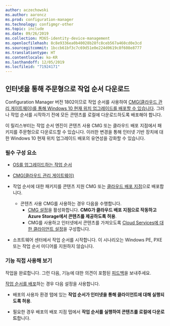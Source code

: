 ```yaml
---
author: aczechowski
ms.author: aaroncz
ms.prod: configuration-manager
ms.technology: configmgr-other
ms.topic: include
ms.date: 09/26/2019
ms.collection: M365-identity-device-management
ms.openlocfilehash: 8c8e9336ea0b40028b28fc8ceb567a460cd0e3cd
ms.sourcegitcommit: 1bccb61bf3c7c69d51e0e224d0619c8f608e8777
ms.translationtype: HT
ms.contentlocale: ko-KR
ms.lasthandoff: 12/05/2019
ms.locfileid: "71924171"
---
```

## <a name="bkmk_dodcmg"></a> 인터넷을 통해 주문형으로 작업 순서 다운로드

<!--3601238-->
Configuration Manager 버전 1802이므로 작업 순서를 사용하여 [CMG(클라우드 관리 게이트웨이)를 통해 Windows 10 현재 위치 업그레이드를 배포할 수 있습니다](/sccm/osd/deploy-use/deploy-a-task-sequence#deploy-windows-10-in-place-upgrade-via-cmg). 그러나 작업 순서를 시작하기 전에 모든 콘텐츠를 로컬에 다운로드하도록 배포해야 합니다.

이 릴리스부터는 작업 순서 엔진이 콘텐츠 사용 CMG 또는 클라우드 배포 지점에서 패키지를 주문형으로 다운로드할 수 있습니다. 이러한 변경을 통해 인터넷 기반 장치에 대한 Windows 10 현재 위치 업그레이드 배포의 유연성을 강화할 수 있습니다.

### <a name="prerequisites"></a>필수 구성 요소

- [OS를 업그레이드하는 작업 순서](/sccm/osd/deploy-use/create-a-task-sequence-to-upgrade-an-operating-system)

- [CMG(클라우드 관리 게이트웨이)](/sccm/core/clients/manage/cmg/setup-cloud-management-gateway)

- 작업 순서에 대한 패키지를 콘텐츠 지원 CMG 또는 [클라우드 배포 지점](/sccm/core/plan-design/hierarchy/use-a-cloud-based-distribution-point)으로 배포합니다.

  - 콘텐츠 사용 CMG를 사용하는 경우 다음을 수행합니다.
    - [CMG 설정](/sccm/core/clients/manage/cmg/setup-cloud-management-gateway#settings)을 활성화합니다. **CMG가 클라우드 배포 지점으로 작동하고 Azure Storage에서 콘텐츠를 제공하도록 허용**.
    - CMG를 사용하고 인터넷에서 콘텐츠를 가져오도록 [Cloud Services에 대한 클라이언트 설정](/sccm/core/clients/deploy/about-client-settings#cloud-services)을 구성합니다.

- 소프트웨어 센터에서 작업 순서를 시작합니다. 이 시나리오는 Windows PE, PXE 또는 작업 순서 미디어를 지원하지 않습니다.

### <a name="try-it-out"></a>기능 직접 사용해 보기

작업을 완료합니다. 그런 다음, 기능에 대한 의견이 포함된 [피드백](/sccm/core/understand/find-help#product-feedback)을 보내주세요.

[작업 순서를 배포](/sccm/osd/deploy-use/deploy-a-task-sequence)하는 경우 다음 설정을 사용합니다.

- 배포의 사용자 환경 탭에 있는 **작업 순서가 인터넷을 통해 클라이언트에 대해 실행되도록 허용**.

- 필요한 경우 배포의 배포 지점 탭에서 **작업 순서를 실행하여 콘텐츠를 로컬에 다운로드**합니다.